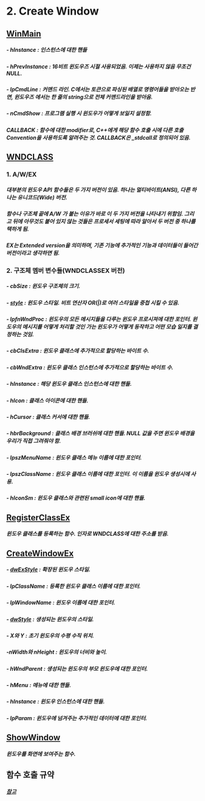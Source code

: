 # 2. Create Window

## [WinMain](https://docs.microsoft.com/ko-kr/windows/win32/learnwin32/winmain--the-application-entry-point)
##### - hInstance : 인스턴스에 대한 핸들
##### - hPrevInstance : 16비트 윈도우즈 시절 사용되었음. 이제는 사용하지 않음 무조건 NULL.
##### - lpCmdLine : 커맨드 라인. C에서는 토큰으로 파싱된 배열로 명령어들을 받아오는 반면, 윈도우즈 에서는 한 줄의 string으로 전체 커맨드라인을 받아옴.
##### - nCmdShow : 프로그램 실행 시 윈도우가 어떻게 보일지 설정함.
##### CALLBACK : 함수에 대한 modifier로, C++에게 해당 함수 호출 시에 다른 호출 Convention을 사용하도록 알려주는 것. CALLBACK은 _stdcall로 정의되어 있음.

## [WNDCLASS](https://docs.microsoft.com/en-us/windows/win32/api/winuser/ns-winuser-wndclassexw)

### 1. A/W/EX
##### 대부분의 윈도우 API 함수들은 두 가지 버전이 있음. 하나는 멀티바이트(ANSI), 다른 하나는 유니코드(Wide) 버전.
##### 함수나 구조체 끝에 A/W 가 붙는 이유가 바로 이 두 가지 버전을 나타내기 위함임. 그리고 뒤에 아무것도 붙어 있지 않는 것들은 프로세서 세팅에 따라 알아서 두 버전 중 하나를 택하게 됨.
##### EX는 Extended version을 의미하며, 기존 기능에 추가적인 기능과 데이터들이 들어간 버전이라고 생각하면 됨.

### 2. 구조체 멤버 변수들(WNDCLASSEX 버전)
##### - cbSize : 윈도우 구조체의 크기.
##### - [style](https://docs.microsoft.com/en-us/windows/win32/winmsg/window-class-styles) : 윈도우 스타일. 비트 연산자 OR(|)로 여러 스타일을 중첩 시킬 수 있음.
##### - lpfnWndProc : 윈도우의 모든 메시지들을 다루는 윈도우 프로시져에 대한 포인터. 윈도우의 메시지를 어떻게 처리할 것인 가는 윈도우가 어떻게 동작하고 어떤 모습 일지를 결정하는 것임.
##### - cbClsExtra : 윈도우 클래스에 추가적으로 할당하는 바이트 수.
##### - cbWndExtra : 윈도우 클래스 인스턴스에 추가적으로 할당하는 바이트 수.
##### - hInstance : 해당 윈도우 클래스 인스턴스에 대한 핸들.
##### - hIcon : 클래스 아이콘에 대한 핸들.
##### - hCursor : 클래스 커서에 대한 핸들.
##### - hbrBackground : 클래스 배경 브러쉬에 대한 핸들. NULL 값을 주면 윈도우 배경을 우리가 직접 그려줘야 함.
##### - lpszMenuName : 윈도우 클래스 메뉴 이름에 대한 포인터.
##### - lpszClassName : 윈도우 클래스 이름에 대한 포인터. 이 이름을 윈도우 생성시에 사용.
##### - hIconSm : 윈도우 클래스와 관련된 small icon에 대한 핸들.

## [RegisterClassEx](https://docs.microsoft.com/en-us/windows/win32/api/winuser/nf-winuser-registerclassexw)
##### 윈도우 클래스를 등록하는 함수. 인자로 WNDCLASS에 대한 주소를 받음.

## [CreateWindowEx](https://docs.microsoft.com/en-us/windows/win32/api/winuser/nf-winuser-createwindowexw)
##### - [dwExStyle](https://docs.microsoft.com/en-us/windows/win32/winmsg/extended-window-styles) : 확장된 윈도우 스타일.
##### - lpClassName : 등록한 윈도우 클래스 이름에 대한 포인터.
##### - lpWindowName : 윈도우 이름에 대한 포인터.
##### - [dwStyle](https://docs.microsoft.com/en-us/windows/win32/winmsg/window-styles) : 생성되는 윈도우의 스타일.
##### - X와 Y : 초기 윈도우의 수평 수직 위치.
##### -nWidth와 nHeight : 윈도우의 너비와 높이.
##### - hWndParent : 생성되는 윈도우의 부모 윈도우에 대한 포인터.
##### - hMenu : 메뉴에 대한 핸들.
##### - hInstance : 윈도우 인스턴스에 대한 핸들.
##### - lpParam : 윈도우에 넘겨주는 추가적인 데이터에 대한 포인터.

## [ShowWindow](https://docs.microsoft.com/en-us/windows/win32/api/winuser/nf-winuser-showwindow)
##### 윈도우를 화면에 보여주는 함수.

## 함수 호출 규약
##### [참고](http://egloos.zum.com/sweeper/v/829514)
